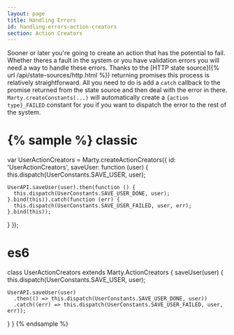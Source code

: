 ```yaml
---
layout: page
title: Handling Errors
id: handling-errors-action-creators
section: Action Creators
---
```



Sooner or later you're going to create an action that has the potential to fail. Whether theres a fault in the system or you have validation errors you will need a way to handle these errors. Thanks to the [HTTP state source]({% url /api/state-sources/http.html %}) returning promises this process is relatively straightforward. All you need to do is add a ``catch`` callback to the promise returned from the state source and then deal with the error in there. ``Marty.createConstants(...)`` will automatically create a ``{action type}_FAILED`` constant for you if you want to dispatch the error to the rest of the system.

{% sample %}
classic
=======
var UserActionCreators = Marty.createActionCreators({
  id: 'UserActionCreators',
  saveUser: function (user) {
    this.dispatch(UserConstants.SAVE_USER, user);

    UserAPI.saveUser(user).then(function () {
      this.dispatch(UserConstants.SAVE_USER_DONE, user);
    }.bind(this)).catch(function (err) {
      this.dispatch(UserConstants.SAVE_USER_FAILED, user, err);
    }.bind(this));
  }
});

es6
===
class UserActionCreators extends Marty.ActionCreators {
  saveUser(user) {
    this.dispatch(UserConstants.SAVE_USER, user);

    UserAPI.saveUser(user)
      .then(() => this.dispatch(UserConstants.SAVE_USER_DONE, user))
      .catch((err) => this.dispatch(UserConstants.SAVE_USER_FAILED, user, err));
  }
}
{% endsample %}
